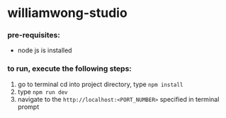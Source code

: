 # williamwong-studio

### pre-requisites:
- node js is installed 

### to run, execute the following steps:

1. go to terminal cd into project directory, type `npm install`
1. type `npm run dev`
1. navigate to the `http://localhost:<PORT_NUMBER>` specified in terminal prompt
